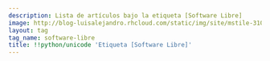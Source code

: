 ```yaml
---
description: Lista de artículos bajo la etiqueta [Software Libre]
image: http://blog-luisalejandro.rhcloud.com/static/img/site/mstile-310x310.png
layout: tag
tag_name: software-libre
title: !!python/unicode 'Etiqueta [Software Libre]'
---
```

